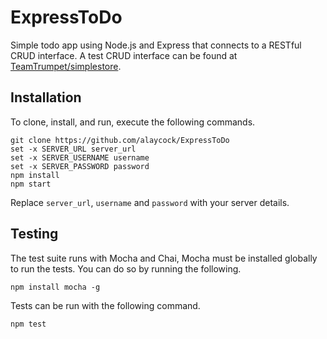 # ExpressToDo #
Simple todo app using Node.js and Express that connects to a RESTful CRUD
interface. A test CRUD interface can be found at
[TeamTrumpet/simplestore](https://github.com/TeamTrumpet/simplestore).

## Installation ##

To clone, install, and run, execute the following commands.

    git clone https://github.com/alaycock/ExpressToDo
    set -x SERVER_URL server_url
    set -x SERVER_USERNAME username
    set -x SERVER_PASSWORD password
    npm install
    npm start

Replace `server_url`, `username` and `password` with your server details.

## Testing ##
The test suite runs with Mocha and Chai, Mocha must be installed globally to run the tests. You can do so by running the following.

    npm install mocha -g

Tests can be run with the following command.

    npm test
